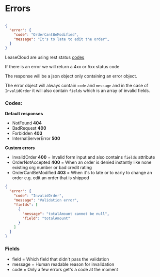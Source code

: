 # Errors
```json

{
  "error": {
    "code": "OrderCantBeModified",
    "message": "It's to late to edit the order",
  }
}
```

LeaseCloud are using rest status [codes](http://www.restapitutorial.com/httpstatuscodes.html)

If there is an error we will return a 4xx or 5xx status code

The response will be a json object only containing an error object.

The error object will always contain `code` and `message` and in the case of
`InvalidOrder` it will also contain `fields` which is an array of invalid fields.

### Codes:
**Default responses**

* NotFound **404**
* BadRequest **400**
* Forbidden **403**
* InternalServerError **500**

**Custom errors**

* InvalidOrder **400** = Invalid form input and also contains `fields` attribute
* OrderNotAccepted **400** = When an order is denied instantly like none existing org number or bad credit rating
* OrderCantBeModified **403** = When it's to late or to early to change an order e.g. edit an order that is shipped

```json
{
  "error": {
    "code": "InvalidOrder",
    "message": "Validation error",
    "fields": [
      {
        "message": "totalAmount cannot be null",
        "field": "totalAmount"
      }
    ]
  }
}
```

### Fields
* field = Which field that didn't pass the validation
* message = Human readable reason for invalidation
* code = Only a few errors get's a code at the moment
